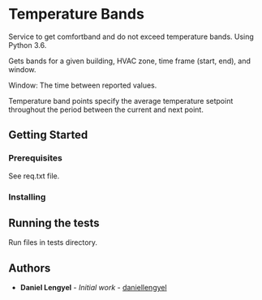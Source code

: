 # Temperature Bands

Service to get comfortband and do not exceed temperature bands. Using Python 3.6.

Gets bands for a given building, HVAC zone, time frame (start, end), and window.

Window: The time between reported values. 

Temperature band points specify the average temperature setpoint throughout the period between the
current and next point.    


## Getting Started


### Prerequisites

See req.txt file. 

### Installing

## Running the tests

Run files in tests directory. 

## Authors

* **Daniel Lengyel** - *Initial work* - [daniellengyel](https://github.com/daniellengyel)
